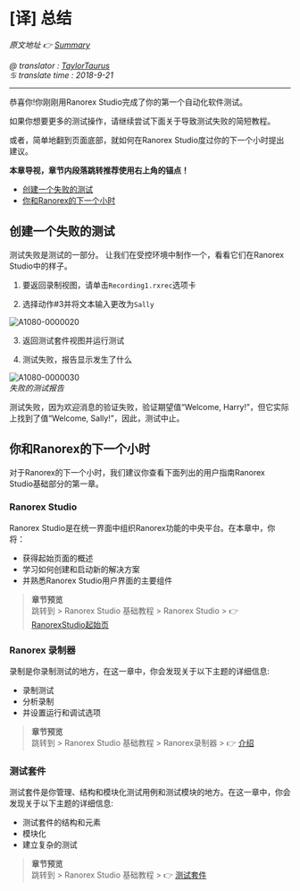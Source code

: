 # [译] 总结

*原文地址 👉 [Summary][0]*

*@ translator : [TaylorTaurus](https://github.com/taylortaurus)*    
*♋ translate time : 2018-9-21*    

---

恭喜你!你刚刚用Ranorex Studio完成了你的第一个自动化软件测试。

如果你想要更多的测试操作，请继续尝试下面关于导致测试失败的简短教程。

或者，简单地翻到页面底部，就如何在Ranorex Studio度过你的下一个小时提出建议。

**本章导视，章节内段落跳转推荐使用右上角的锚点！**

- [创建一个失败的测试](#创建一个失败的测试)
- [你和Ranorex的下一个小时](#你和ranorex的下一个小时)

## 创建一个失败的测试

测试失败是测试的一部分。 让我们在受控环境中制作一个，看看它们在Ranorex Studio中的样子。

1. 要返回录制视图，请单击`Recording1.rxrec`选项卡

2. 选择动作#3并将文本输入更改为`Sally`  

![A1080-0000020](https://gitee.com/taylortaurus/RX_UserGuide_GitBook_Picbed/raw/master/Ranorizeyourselfin20minutes/A1080-0000020.png)

3. 返回测试套件视图并运行测试
   
4. 测试失败，报告显示发生了什么

![A1080-0000030](https://gitee.com/taylortaurus/RX_UserGuide_GitBook_Picbed/raw/master/Ranorizeyourselfin20minutes/A1080-0000030.png)  
*失败的测试报告*  

测试失败，因为欢迎消息的验证失败，验证期望值“Welcome, Harry!”，但它实际上找到了值“Welcome, Sally!”，因此，测试中止。


## 你和Ranorex的下一个小时

对于Ranorex的下一个小时，我们建议你查看下面列出的用户指南Ranorex Studio基础部分的第一章。

### Ranorex Studio

Ranorex Studio是在统一界面中组织Ranorex功能的中央平台。在本章中，你将：

- 获得起始页面的概述
- 学习如何创建和启动新的解决方案
- 并熟悉Ranorex Studio用户界面的主要组件

> **章节预览**  
> 跳转到 \> Ranorex Studio 基础教程 \> Ranorex Studio \> 👉 [RanorexStudio起始页][1]

### Ranorex 录制器

录制是你录制测试的地方，在这一章中，你会发现关于以下主题的详细信息:

- 录制测试
- 分析录制
- 并设置运行和调试选项

> **章节预览**  
> 跳转到 \> Ranorex Studio 基础教程 \> Ranorex录制器 \> 👉 [介绍][2]

### 测试套件

测试套件是你管理、结构和模块化测试用例和测试模块的地方。在这一章中，你会发现关于以下主题的详细信息:

- 测试套件的结构和元素
- 模块化
- 建立复杂的测试

> **章节预览**  
> 跳转到 \> Ranorex Studio 基础教程 \>  👉 [测试套件][3]



[0]: https://www.ranorex.com/help/latest/ranorex-studio-fundamentals/ranorex-studio-fundamentals/summary/
[1]: ..\\..\\ranorex-studio-fundamentals/ranorex-studio/[译]RanorexStudio起始页.html
[2]: ..\\..\\ranorex-studio-fundamentals/ranorex-recorder/index.html
[3]: ..\\..\\ranorex-studio-fundamentals/test-suite/index.html